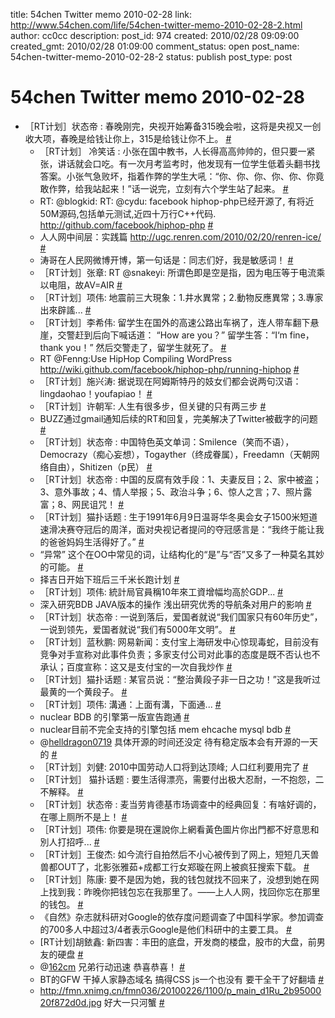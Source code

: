 title: 54chen Twitter memo 2010-02-28 
link: http://www.54chen.com/life/54chen-twitter-memo-2010-02-28-2.html
author: cc0cc
description: 
post_id: 974
created: 2010/02/28 09:09:00
created_gmt: 2010/02/28 01:09:00
comment_status: open
post_name: 54chen-twitter-memo-2010-02-28-2
status: publish
post_type: post

# 54chen Twitter memo 2010-02-28 

* ［RT计划］状态帝 : 春晚刚完，央视开始筹备315晚会啦，这将是央视又一创收大项，春晚是给钱让你上，315是给钱让你不上。 [#](http://twitter.com/54chen/statuses/9410523491)
  * ［RT计划］ 冷笑话 : 小张在国中教书，人长得高高帅帅的，但只要一紧张，讲话就会口吃。有一次月考监考时，他发现有一位学生低着头翻书找答案。小张气急败坏，指着作弊的学生大吼：“你、你、你、你、你、你竟敢作弊，给我站起来！”话一说完，立刻有六个学生站了起来。 [#](http://twitter.com/54chen/statuses/9410554646)
  * RT: @blogkid: RT: @cydu: facebook hiphop-php已经开源了, 有将近50M源码,包括单元测试,近四十万行C++代码. <http://github.com/facebook/hiphop-php> [#](http://twitter.com/54chen/statuses/9411939217)
  * 人人网中间层：实践篇 <http://ugc.renren.com/2010/02/20/renren-ice/> [#](http://twitter.com/54chen/statuses/9412794826)
  * 涛哥在人民网微博开博，第一句话是：同志们好，我是敏感词！ [#](http://twitter.com/54chen/statuses/9413140639)
  * ［RT计划］张章: RT @snakeyi: 所谓色即是空是指，因为电压等于电流乘以电阻，故AV=AIR [#](http://twitter.com/54chen/statuses/9413234646)
  * ［RT计划］项伟: 地震前三大現象：1.井水異常；2.動物反應異常；3.專家出來辟謠... [#](http://twitter.com/54chen/statuses/9413494196)
  * ［RT计划］李希伟: 留学生在国外的高速公路出车祸了，连人带车翻下悬崖，交警赶到后向下喊话道： “How are you？” 留学生答：“I‘m fine，thank you！” 然后交警走了，留学生就死了。 [#](http://twitter.com/54chen/statuses/9414021224)
  * RT @Fenng:Use HipHop Compiling WordPress <http://wiki.github.com/facebook/hiphop-php/running-hiphop> [#](http://twitter.com/54chen/statuses/9419965099)
  * ［RT计划］施兴涛: 据说现在阿姆斯特丹的妓女们都会说两句汉语：lingdaohao！youfapiao！ [#](http://twitter.com/54chen/statuses/9455146161)
  * ［RT计划］许朝军: 人生有很多步，但关键的只有两三步 [#](http://twitter.com/54chen/statuses/9469213914)
  * BUZZ通过gmail通知后续的RT和回复，完美解决了Twitter被截字的问题 [#](http://twitter.com/54chen/statuses/9506917046)
  * ［RT计划］状态帝 : 中国特色英文单词：Smilence（笑而不语），Democrazy（痴心妄想），Togayther（终成眷属），Freedamn（天朝网络自由），Shitizen（p民） [#](http://twitter.com/54chen/statuses/9510720663)
  * ［RT计划］状态帝 : 中国的反腐有效手段：1、夫妻反目；2、家中被盗；3、意外事故；4、情人举报；5、政治斗争；6、惊人之言；7、照片露富；8、网民诅咒！ [#](http://twitter.com/54chen/statuses/9510734596)
  * ［RT计划］猫扑话题 : 生于1991年6月9日温哥华冬奥会女子1500米短道速滑决赛夺冠后的周洋，面对央视记者提问的夺冠感言是：“我终于能让我的爸爸妈妈生活得好了。” [#](http://twitter.com/54chen/statuses/9510771809)
  * “异常” 这个在OO中常见的词，让结构化的“是”与“否”又多了一种莫名其妙的可能。 [#](http://twitter.com/54chen/statuses/9517959919)
  * 择吉日开始下班后三千米长跑计划 [#](http://twitter.com/54chen/statuses/9520642018)
  * ［RT计划］项伟: 統計局官員稱10年來工資增幅均高於GDP... [#](http://twitter.com/54chen/statuses/9557583309)
  * 深入研究BDB JAVA版本的操作 浅出研究优秀的导航条对用户的影响 [#](http://twitter.com/54chen/statuses/9559845182)
  * ［RT计划］状态帝 : 一说到落后，爱国者就说“我们国家只有60年历史”，一说到领先，爱国者就说“我们有5000年文明”。 [#](http://twitter.com/54chen/statuses/9568586817)
  * ［RT计划］蓝秋鹏: 网易新闻：支付宝上海研发中心惊现毒蛇，目前没有竞争对手宣称对此事件负责；多家支付公司对此事的态度是既不否认也不承认；百度宣称：这又是支付宝的一次自我炒作 [#](http://twitter.com/54chen/statuses/9569543102)
  * ［RT计划］猫扑话题 : 某官员说：“整治黄段子非一日之功！”这是我听过最黄的一个黄段子。 [#](http://twitter.com/54chen/statuses/9569549301)
  * ［RT计划］项伟: 溝通：上面有溝，下面通... [#](http://twitter.com/54chen/statuses/9570038097)
  * nuclear BDB 的引擎第一版宣告跑通 [#](http://twitter.com/54chen/statuses/9570047750)
  * nuclear目前不完全支持的引擎包括 mem ehcache mysql bdb [#](http://twitter.com/54chen/statuses/9570065655)
  * @[helldragon0719](http://twitter.com/helldragon0719) 具体开源的时间还没定 待有稳定版本会有开源的一天的 [#](http://twitter.com/54chen/statuses/9570401132)
  * ［RT计划］刘健: 2010中国劳动人口将到达顶峰; 人口红利要用完了 [#](http://twitter.com/54chen/statuses/9608751064)
  * ［RT计划］ 猫扑话题 : 要生活得漂亮，需要付出极大忍耐，一不抱怨，二不解释。 [#](http://twitter.com/54chen/statuses/9619069144)
  * ［RT计划］状态帝 : 麦当劳肯德基市场调查中的经典回复：有啥好调的，在哪上厕所不是上！ [#](http://twitter.com/54chen/statuses/9619227545)
  * ［RT计划］项伟: 你要是現在還說你上網看黃色圖片你出門都不好意思和別人打招呼... [#](http://twitter.com/54chen/statuses/9619362874)
  * ［RT计划］王俊杰: 如今流行自拍然后不小心被传到了网上，短短几天兽兽都OUT了，北影张雅茹+成都工行女郑璇在网上被疯狂搜索下载。 [#](http://twitter.com/54chen/statuses/9619923323)
  * ［RT计划］陈康: 要不是因为她，我的钱包就找不回来了，没想到她在网上找到我：昨晚你把钱包忘在我那里了。——上人人网，找回你忘在那里的钱包。 [#](http://twitter.com/54chen/statuses/9620522331)
  * 《自然》杂志就科研对Google的依存度问题调查了中国科学家。参加调查的700多人中超过3/4者表示Google是他们科研中的主要工具。 [#](http://twitter.com/54chen/statuses/9621266626)
  * [RT计划]胡銥鑫: 新四害：丰田的底盘，开发商的楼盘，股市的大盘，前男友的硬盘 [#](http://twitter.com/54chen/statuses/9655158673)
  * @[162cm](http://twitter.com/162cm) 兄弟行动迅速 恭喜恭喜！ [#](http://twitter.com/54chen/statuses/9657440619)
  * BT的GFW 干掉人家静态域名 搞得CSS js一个也没有 要干全干了好翻墙 [#](http://twitter.com/54chen/statuses/9657566747)
  * <http://fmn.xnimg.cn/fmn036/20100226/1100/p_main_d1Ru_2b9500020f872d0d.jpg> 好大一只河蟹 [#](http://twitter.com/54chen/statuses/9658901360)